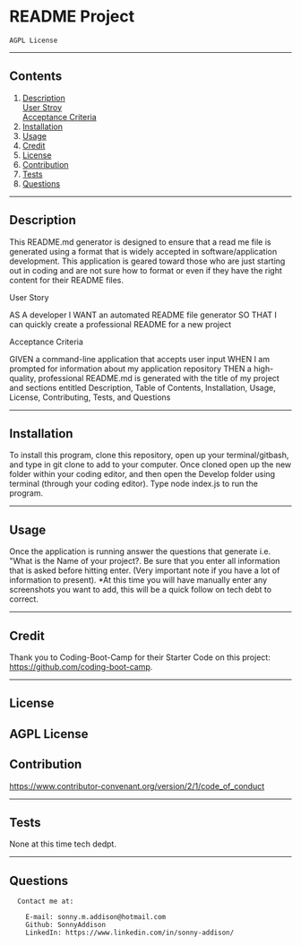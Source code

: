

  # README Project

    AGPL License
    
---

## Contents

  1. [Description](#description)  
         [User Stroy](#user-story)  
         [Acceptance Criteria](#acceptance-criteria)  
  2. [Installation](#installation)
  3. [Usage](#usage)
  4. [Credit](#credit)
  5. [License](#license)
  6. [Contribution](#contributing)
  7. [Tests](#tests)
  8. [Questions](#questions)

---  
## Description

  This README.md generator is designed to ensure that a read me file is generated using a format that is widely accepted in software/application development. This application is geared toward those who are just starting out in coding and are not sure how to format or even if they have the right content for their README files.  

  User Story  
  
  AS A developer I WANT an automated README file  generator SO THAT I can quickly create a professional README for a new project  

  Acceptance Criteria  

  GIVEN a command-line application that accepts user input WHEN I am prompted for information about my application repository THEN a high-quality, professional README.md is generated with the title of my project and sections entitled Description, Table of Contents, Installation, Usage, License, Contributing, Tests, and Questions
      
---
## Installation

  To install this program, clone this repository, open up your terminal/gitbash, and type in git clone <copy repository file> to add to your computer. Once cloned open up the new folder within your coding editor, and then open the Develop folder using terminal (through your coding editor).  Type node index.js to run the program.

---
## Usage

  Once the application is running answer the questions that generate i.e. "What is the Name of your project?.  Be sure that you enter all information that is asked before hitting enter. (Very important note if you have a lot of information to present). *At this time you will have manually enter any screenshots you want to add, this will be a quick follow on tech debt to correct.

---
##  Credit

  Thank you to Coding-Boot-Camp for their Starter Code on this project: https://github.com/coding-boot-camp.

---
##  License

  AGPL License
---
##  Contribution

  https://www.contributor-convenant.org/version/2/1/code_of_conduct

---
##  Tests

  None at this time tech dedpt.

---
##  Questions

      Contact me at:  
  
        E-mail: sonny.m.addison@hotmail.com  
        Github: SonnyAddison  
        LinkedIn: https://www.linkedin.com/in/sonny-addison/ 